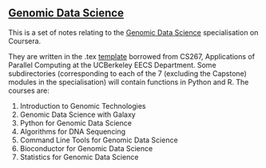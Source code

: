 ## [Genomic Data Science](https://www.coursera.org/specializations/genomic-data-science)

This is a set of notes relating to the [Genomic Data Science](https://www.coursera.org/specializations/genomic-data-science) specialisation on Coursera. 

They are written in the .tex [template](https://www.cs.cmu.edu/~ggordon/10725-F12/template.tex) borrowed from CS267, Applications of Parallel Computing at the UCBerkeley EECS Department. Some subdirectories (corresponding to each of the 7 (excluding the Capstone) modules in the specialisation) will contain functions in Python and R. The courses are:

1. Introduction to Genomic Technologies
2. Genomic Data Science with Galaxy
3. Python for Genomic Data Science
4. Algorithms for DNA Sequencing
5. Command Line Tools for Genomic Data Science
6. Bioconductor for Genomic Data Science
7. Statistics for Genomic Data Science

